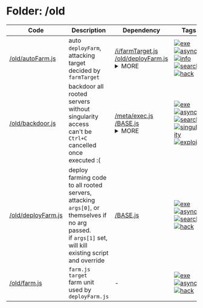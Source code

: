 <!-- begin script info -->
# Folder: /old
Code|Description|Dependency|Tags
-|-|-|-
[/old/autoFarm.js](./autoFarm.js)|auto `deployFarm`, attacking target decided by `farmTarget`|[/i/farmTarget.js](../i/farmTarget.js)<br>[/old/deployFarm.js](./deployFarm.js)<details><summary>MORE</summary>[/BASE.js](../BASE.js)<br>[/i/route.js](../i/route.js)</details>|[![exe](https://img.shields.io/badge/-exe-gold)](#exe)[![async](https://img.shields.io/badge/-async-black)](#async)[![info](https://img.shields.io/badge/-info-cyan)](#info)[![search](https://img.shields.io/badge/-search-blue)](#search)[![hack](https://img.shields.io/badge/-hack-green)](#hack)
[/old/backdoor.js](./backdoor.js)|backdoor all rooted servers without singularity access<br>can't be `Ctrl+C` cancelled once executed :(|[/meta/exec.js](../meta/exec.js)<br>[/BASE.js](../BASE.js)<details><summary>MORE</summary>[/meta/META.js](../meta/META.js)</details>|[![exe](https://img.shields.io/badge/-exe-gold)](#exe)[![async](https://img.shields.io/badge/-async-black)](#async)[![search](https://img.shields.io/badge/-search-blue)](#search)[![singularity](https://img.shields.io/badge/-singularity-purple)](#singularity)[![exploit](https://img.shields.io/badge/-exploit-%23ff0000)](#exploit)
[/old/deployFarm.js](./deployFarm.js)|deploy farming code to all rooted servers, attacking `args[0]`, or themselves if no arg passed.<br>if `args[1]` set, will kill existing script and override|[/BASE.js](../BASE.js)|[![exe](https://img.shields.io/badge/-exe-gold)](#exe)[![async](https://img.shields.io/badge/-async-black)](#async)[![search](https://img.shields.io/badge/-search-blue)](#search)[![hack](https://img.shields.io/badge/-hack-green)](#hack)
[/old/farm.js](./farm.js)|`farm.js target`<br>farm unit used by `deployFarm.js`|-|[![exe](https://img.shields.io/badge/-exe-gold)](#exe)[![async](https://img.shields.io/badge/-async-black)](#async)[![hack](https://img.shields.io/badge/-hack-green)](#hack)
